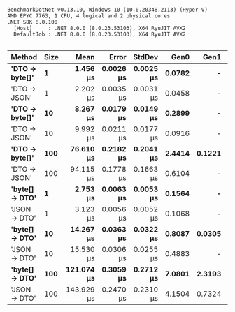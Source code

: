 ```

BenchmarkDotNet v0.13.10, Windows 10 (10.0.20348.2113) (Hyper-V)
AMD EPYC 7763, 1 CPU, 4 logical and 2 physical cores
.NET SDK 8.0.100
  [Host]     : .NET 8.0.0 (8.0.23.53103), X64 RyuJIT AVX2
  DefaultJob : .NET 8.0.0 (8.0.23.53103), X64 RyuJIT AVX2


```
| Method         | Size | Mean       | Error     | StdDev    | Gen0   | Gen1   | Allocated |
|--------------- |----- |-----------:|----------:|----------:|-------:|-------:|----------:|
| **&#39;DTO → byte[]&#39;** | **1**    |   **1.456 μs** | **0.0026 μs** | **0.0025 μs** | **0.0782** |      **-** |    **1320 B** |
| &#39;DTO → JSON&#39;   | 1    |   2.202 μs | 0.0035 μs | 0.0031 μs | 0.0458 |      - |     776 B |
| **&#39;DTO → byte[]&#39;** | **10**   |   **8.267 μs** | **0.0179 μs** | **0.0149 μs** | **0.2899** |      **-** |    **4920 B** |
| &#39;DTO → JSON&#39;   | 10   |   9.992 μs | 0.0211 μs | 0.0177 μs | 0.0916 |      - |    1712 B |
| **&#39;DTO → byte[]&#39;** | **100**  |  **76.610 μs** | **0.2182 μs** | **0.2041 μs** | **2.4414** | **0.1221** |   **40968 B** |
| &#39;DTO → JSON&#39;   | 100  |  94.115 μs | 0.1778 μs | 0.1663 μs | 0.6104 |      - |   11288 B |
| **&#39;byte[] → DTO&#39;** | **1**    |   **2.753 μs** | **0.0063 μs** | **0.0053 μs** | **0.1564** |      **-** |    **2672 B** |
| &#39;JSON → DTO&#39;   | 1    |   3.123 μs | 0.0056 μs | 0.0052 μs | 0.1068 |      - |    1800 B |
| **&#39;byte[] → DTO&#39;** | **10**   |  **14.267 μs** | **0.0363 μs** | **0.0322 μs** | **0.8087** | **0.0305** |   **13592 B** |
| &#39;JSON → DTO&#39;   | 10   |  15.530 μs | 0.0306 μs | 0.0255 μs | 0.4883 |      - |    8488 B |
| **&#39;byte[] → DTO&#39;** | **100**  | **121.074 μs** | **0.3059 μs** | **0.2712 μs** | **7.0801** | **2.3193** |  **118824 B** |
| &#39;JSON → DTO&#39;   | 100  | 143.929 μs | 0.2470 μs | 0.2310 μs | 4.1504 | 0.7324 |   73192 B |
